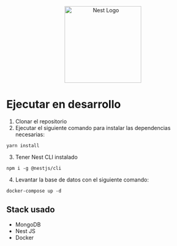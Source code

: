 <p align="center">
  <a href="http://nestjs.com/" target="blank"><img src="https://nestjs.com/img/logo-small.svg" width="200" alt="Nest Logo" /></a>
</p>

# Ejecutar en desarrollo

1. Clonar el repositorio
2. Ejecutar el siguiente comando para instalar las dependencias necesarias:

```
yarn install
```

3. Tener Nest CLI instalado

```
npm i -g @nestjs/cli
```

4.  Levantar la base de datos con el siguiente comando:

```
docker-compose up -d
```

## Stack usado

- MongoDB
- Nest JS
- Docker
